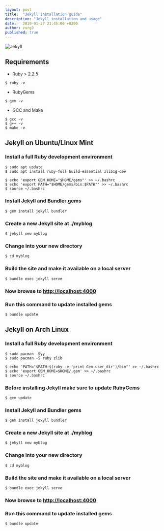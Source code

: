 ```yaml
---
layout: post
title:  "Jekyll installation guide"
description: "Jekyll installation and usage"
date:   2019-01-27 21:45:00 +0300
author: zurg3
published: true
---
```

![Jekyll](https://jekyllrb.com/img/logo-2x.png)

## Requirements

- Ruby > 2.2.5

```
$ ruby -v
```

- RubyGems

```
$ gem -v
```

- GCC and Make

```
$ gcc -v
$ g++ -v
$ make -v
```

## Jekyll on Ubuntu/Linux Mint

### Install a full Ruby development environment

```
$ sudo apt update
$ sudo apt install ruby-full build-essential zlib1g-dev
```

```
$ echo 'export GEM_HOME="$HOME/gems"' >> ~/.bashrc
$ echo 'export PATH="$HOME/gems/bin:$PATH"' >> ~/.bashrc
$ source ~/.bashrc
```

### Install Jekyll and Bundler gems

```
$ gem install jekyll bundler
```

### Create a new Jekyll site at **./myblog**

```
$ jekyll new myblog
```

### Change into your new directory

```
$ cd myblog
```

### Build the site and make it available on a local server

```
$ bundle exec jekyll serve
```

### Now browse to [http://localhost:4000](http://localhost:4000)

### Run this command to update installed gems

```
$ bundle update
```

## Jekyll on Arch Linux

### Install a full Ruby development environment

```
$ sudo pacman -Syy
$ sudo pacman -S ruby zlib
```

```
$ echo 'PATH="$PATH:$(ruby -e 'print Gem.user_dir')/bin"' >> ~/.bashrc
$ echo 'export GEM_HOME=$HOME/.gem' >> ~/.bashrc
$ source ~/.bashrc
```

### Before installing Jekyll make sure to update RubyGems

```
$ gem update
```

### Install Jekyll and Bundler gems

```
$ gem install jekyll bundler
```

### Create a new Jekyll site at **./myblog**

```
$ jekyll new myblog
```

### Change into your new directory

```
$ cd myblog
```

### Build the site and make it available on a local server

```
$ bundle exec jekyll serve
```

### Now browse to [http://localhost:4000](http://localhost:4000)

### Run this command to update installed gems

```
$ bundle update
```
